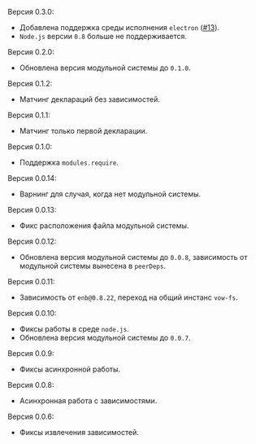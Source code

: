 Версия 0.3.0:
 * Добавлена поддержка среды исполнения `electron` ([#13](https://github.com/enb/enb-modules/pull/13)).
 * `Node.js` версии `0.8` больше не поддерживается.

Версия 0.2.0:
 * Обновлена версия модульной системы до `0.1.0`.

Версия 0.1.2:
 * Матчинг деклараций без зависимостей.

Версия 0.1.1:
 * Матчинг только первой декларации.

Версия 0.1.0:
 * Поддержка `modules.require`.

Версия 0.0.14:
 * Варнинг для случая, когда нет модульной системы.

Версия 0.0.13:
 * Фикс расположения файла модульной системы.

Версия 0.0.12:
 * Обновлена версия модульной системы до `0.0.8`, зависимость от модульной системы вынесена в `peerDeps`.

Версия 0.0.11:
 * Зависимость от `enb@0.8.22`, переход на общий инстанс `vow-fs`.

Версия 0.0.10:
 * Фиксы работы в среде `node.js`.
 * Обновлена версия модульной системы до `0.0.7`.

Версия 0.0.9:
 * Фиксы асинхронной работы.

Версия 0.0.8:
 * Асинхронная работа с зависимостями.

Версия 0.0.6:
 * Фиксы извлечения зависимостей.

